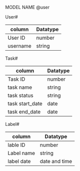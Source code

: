 MODEL NAME 
@user 

User# 

column   |  Datatype
---------|---------- 
User ID|number 
username|string 

Task# 

column      |   Datatype 
------------|--------------
Task ID|number 
task name|string 
task status|string 
task start_date|date
task end_date|date

Label# 

column    |Datatype 
----------|----------------
lable ID|number
Label name|string 
label date|date and time 